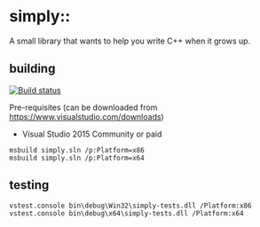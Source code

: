 # simply::

A small library that wants to help you write C++ when it grows up.

## building

[![Build status](https://ci.appveyor.com/api/projects/status/github/olegsych/simply?branch=master&retina=true)](https://ci.appveyor.com/project/olegsych/simply/branch/master)

Pre-requisites (can be downloaded from https://www.visualstudio.com/downloads)
- Visual Studio 2015 Community or paid

```
msbuild simply.sln /p:Platform=x86
msbuild simply.sln /p:Platform=x64
```

## testing

```
vstest.console bin\debug\Win32\simply-tests.dll /Platform:x86
vstest.console bin\debug\x64\simply-tests.dll /Platform:x64
```